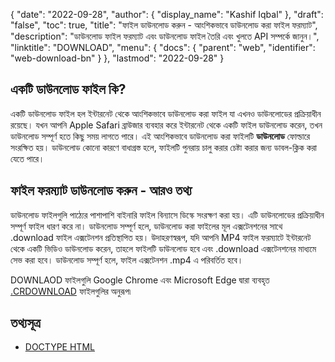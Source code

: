 {
  "date": "2022-09-28",
  "author": {
    "display_name": "Kashif Iqbal"
  },
  "draft": "false",
  "toc": true,
  "title": "ফাইল ডাউনলোড করুন - আংশিকভাবে ডাউনলোড করা ফাইল ফরম্যাট",
  "description": "ডাউনলোড ফাইল ফরম্যাট এবং ডাউনলোড ফাইল তৈরি এবং খুলতে API সম্পর্কে জানুন।",
  "linktitle": "DOWNLOAD",
  "menu": {
    "docs": {
      "parent": "web",
      "identifier": "web-download-bn"
    }
  },
  "lastmod": "2022-09-28"
}

## একটি ডাউনলোড ফাইল কি?

একটি ডাউনলোড ফাইল হল ইন্টারনেট থেকে আংশিকভাবে ডাউনলোড করা ফাইল যা এখনও ডাউনলোডের প্রক্রিয়াধীন রয়েছে। যখন আপনি Apple Safari ব্রাউজার ব্যবহার করে ইন্টারনেট থেকে একটি ফাইল ডাউনলোড করেন, তখন ডাউনলোড সম্পূর্ণ হতে কিছু সময় লাগতে পারে। এই আংশিকভাবে ডাউনলোড করা ফাইলটি **ডাউনলোড** ফোল্ডারে সংরক্ষিত হয়। ডাউনলোড কোনো কারণে বাধাগ্রস্ত হলে, ফাইলটি পুনরায় চালু করার চেষ্টা করার জন্য ডাবল-ক্লিক করা যেতে পারে।

## ফাইল ফরম্যাট ডাউনলোড করুন - আরও তথ্য

ডাউনলোড ফাইলগুলি পাঠ্যের পাশাপাশি বাইনারি ফাইল বিন্যাসে ডিস্কে সংরক্ষণ করা হয়। এটি ডাউনলোডের প্রক্রিয়াধীন সম্পূর্ণ ফাইল ধারণ করে না। ডাউনলোড সম্পূর্ণ হলে, ডাউনলোড করা ফাইলের মূল এক্সটেনশনের সাথে .download ফাইল এক্সটেনশন প্রতিস্থাপিত হয়। উদাহরণস্বরূপ, যদি আপনি MP4 ফাইল ফরম্যাটে ইন্টারনেট থেকে একটি ভিডিও ডাউনলোড করেন, তাহলে ফাইলটি ডাউনলোড হবে এবং .download এক্সটেনশনের মাধ্যমে সেভ করা হবে। ডাউনলোড সম্পূর্ণ হলে, ফাইল এক্সটেনশন .mp4 এ পরিবর্তিত হবে।

DOWNLAOD ফাইলগুলি Google Chrome এবং Microsoft Edge দ্বারা ব্যবহৃত [.CRDOWNLOAD](/web/crdownload/) ফাইলগুলির অনুরূপ৷

## তথ্যসূত্র ##

* [DOCTYPE HTML](https://www.w3schools.com/tags/tag_doctype.asp)


